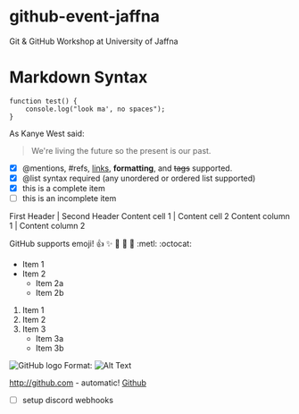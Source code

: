 # github-event-jaffna
Git &amp; GitHub Workshop at University of Jaffna

# Markdown Syntax

```javascipt
function test() {
    console.log("look ma', no spaces");
}
```

As Kanye West said:

> We're living the future so
> the present is our past.

- [x] @mentions, #refs, [links](), **formatting**, and <del>tags</del> supported.
- [x] @list syntax required (any unordered or ordered list supported)
- [x] this is a complete item
- [ ] this is an incomplete item

First Header | Second Header
Content cell 1 | Content cell 2
Content column 1 | Content column 2

GitHub supports emoji!
:+1: :sparkles: :camel: :tada:
:rocket: :metl: :octocat:

* Item 1
* Item 2
    * Item 2a
    * Item 2b

1. Item 1
2. Item 2
3. Item 3
    * Item 3a
    * Item 3b

![GitHub logo](images/logo.png)
Format: ![Alt Text](url)

http://github.com - automatic!
[Github](http://github.com)

- [ ] setup discord webhooks

